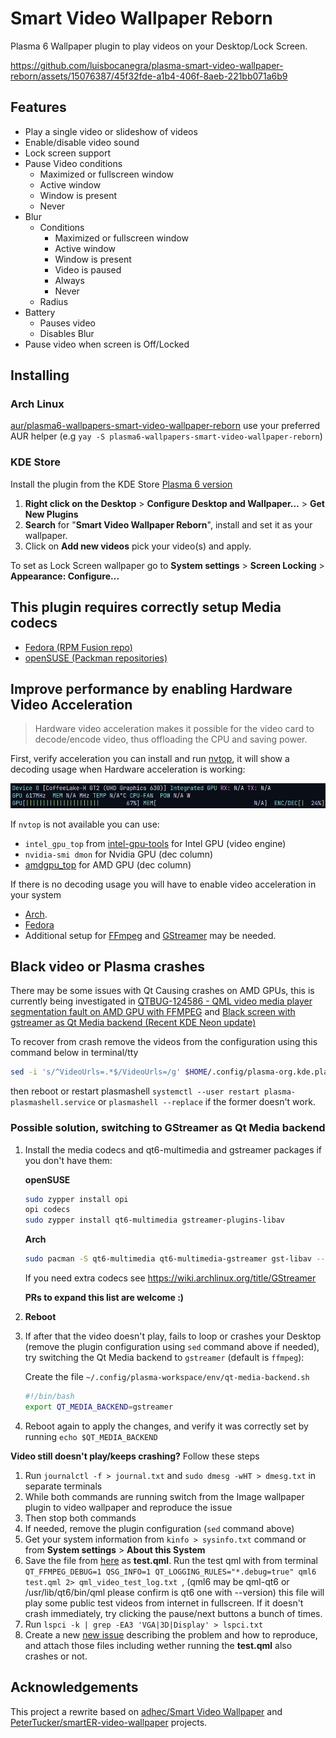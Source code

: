 # Smart Video Wallpaper Reborn

Plasma 6 Wallpaper plugin to play videos on your Desktop/Lock Screen.

https://github.com/luisbocanegra/plasma-smart-video-wallpaper-reborn/assets/15076387/45f32fde-a1b4-406f-8aeb-221bb071a6b9

## Features

- Play a single video or slideshow of videos
- Enable/disable video sound
- Lock screen support
- Pause Video conditions
  - Maximized or fullscreen window
  - Active window
  - Window is present
  - Never
- Blur
  - Conditions
    - Maximized or fullscreen window
    - Active window
    - Window is present
    - Video is paused
    - Always
    - Never
  - Radius
- Battery
  - Pauses video
  - Disables Blur
- Pause video when screen is Off/Locked

## Installing

### Arch Linux

[aur/plasma6-wallpapers-smart-video-wallpaper-reborn](https://aur.archlinux.org/packages/plasma6-wallpapers-smart-video-wallpaper-reborn) use your preferred AUR helper (e.g `yay -S plasma6-wallpapers-smart-video-wallpaper-reborn`)

### KDE Store

Install the plugin from the KDE Store [Plasma 6 version](https://store.kde.org/p/2139746)

1. **Right click on the Desktop** > **Configure Desktop and Wallpaper...** > **Get New Plugins**
2. **Search** for "**Smart Video Wallpaper Reborn**", install and set it as your wallpaper.
3. Click on **Add new videos** pick your video(s) and apply.

To set as Lock Screen wallpaper go to **System settings** > **Screen Locking** > **Appearance: Configure...**

## This plugin requires correctly setup Media codecs

- [Fedora (RPM Fusion repo)](https://rpmfusion.org/Howto/Multimedia)
- [openSUSE (Packman repositories)](https://en.opensuse.org/SDB:Installing_codecs_from_Packman_repositories)

## Improve performance by enabling Hardware Video Acceleration

> Hardware video acceleration makes it possible for the video card to decode/encode video, thus offloading the CPU and saving power.

First, verify acceleration you can install and run [nvtop](https://github.com/Syllo/nvtop), it will show a decoding usage when Hardware acceleration is working:

![nvtop hw video decoding](screenshots/nvtop-hw-decoding.png)

If `nvtop` is not available you can use:

- `intel_gpu_top` from [intel-gpu-tools](https://gitlab.freedesktop.org/drm/igt-gpu-tools) for Intel GPU (video engine)
- `nvidia-smi dmon` for Nvidia GPU (dec column)
- [amdgpu_top](https://github.com/Umio-Yasuno/amdgpu_top) for AMD GPU (dec column)

If there is no decoding usage you will have to enable video acceleration in your system

- [Arch](https://wiki.archlinux.org/title/Hardware_video_acceleration).
- [Fedora](https://fedoraproject.org/wiki/Firefox_Hardware_acceleration#Video_decoding)
- Additional setup for [FFmpeg](https://wiki.archlinux.org/title/FFmpeg#Hardware_video_acceleration) and [GStreamer](https://wiki.archlinux.org/title/GStreamer#Hardware_video_acceleration) may be needed.

## Black video or Plasma crashes

There may be some issues with Qt Causing crashes on AMD GPUs, this is currently being investigated in [QTBUG-124586 - QML video media player segmentation fault on AMD GPU with FFMPEG](https://bugreports.qt.io/browse/QTBUG-124586) and [Black screen with gstreamer as Qt Media backend (Recent KDE Neon update)](https://github.com/luisbocanegra/plasma-smart-video-wallpaper-reborn/issues/8)

To recover from crash remove the videos from the configuration using this command below in terminal/tty

```sh
sed -i 's/^VideoUrls=.*$/VideoUrls=/g' $HOME/.config/plasma-org.kde.plasma.desktop-appletsrc $HOME/.config/kscreenlockerrc
```

then reboot or restart plasmashell `systemctl --user restart plasma-plasmashell.service` or `plasmashell --replace` if the former doesn't work.

### Possible solution, switching to GStreamer as Qt Media backend

1. Install the media codecs and qt6-multimedia and gstreamer packages if you don't have them:

    **openSUSE**

    ```sh
    sudo zypper install opi
    opi codecs
    sudo zypper install qt6-multimedia gstreamer-plugins-libav
    ```

    **Arch**

    ```sh
    sudo pacman -S qt6-multimedia qt6-multimedia-gstreamer gst-libav --needed
    ```

    If you need extra codecs see https://wiki.archlinux.org/title/GStreamer

    **PRs to expand this list are welcome :)**

2. **Reboot**

3. If after that the video doesn't play, fails to loop or crashes your Desktop (remove the plugin configuration using `sed` command above if needed), try switching the Qt Media backend to `gstreamer` (default is `ffmpeg`):

    Create the file `~/.config/plasma-workspace/env/qt-media-backend.sh`

    ```sh
    #!/bin/bash
    export QT_MEDIA_BACKEND=gstreamer
    ```

4. Reboot again to apply the changes, and verify it was correctly set by running `echo $QT_MEDIA_BACKEND`

**Video still doesn't play/keeps crashing?** Follow these steps

1. Run `journalctl -f > journal.txt` and `sudo dmesg -wHT > dmesg.txt` in separate terminals
2. While both commands are running switch from the Image wallpaper plugin to video wallpaper and reproduce the issue
3. Then stop both commands
4. If needed, remove the plugin configuration (`sed` command above)
5. Get your system information from `kinfo > sysinfo.txt` command or from **System settings** > **About this System**
6. Save the file from [here](https://gist.github.com/luisbocanegra/cb758ee5f57a9e7c2838b1db349b635a) as **test.qml**. Run the test qml with from terminal `QT_FFMPEG_DEBUG=1 QSG_INFO=1 QT_LOGGING_RULES="*.debug=true" qml6 test.qml 2> qml_video_test_log.txt `, (qml6 may be qml-qt6 or /usr/lib/qt6/bin/qml please confirm is qt6 one with --version) this file will play some public test videos from internet in fullscreen. If it doesn't crash immediately, try clicking the pause/next buttons a bunch of times.
7. Run `lspci -k | grep -EA3 'VGA|3D|Display' > lspci.txt`
8. Create a new [new issue](https://github.com/luisbocanegra/plasma-smart-video-wallpaper-reborn/issues/new) describing the problem and how to reproduce, and attach those files including wether running the **test.qml** also crashes or not.

## Acknowledgements

This project a rewrite based on [adhec/Smart Video Wallpaper](https://github.com/adhec/plasma_tweaks/tree/master/SmartVideoWallpaper) and [PeterTucker/smartER-video-wallpaper](https://github.com/PeterTucker/smartER-video-wallpaper) projects.
